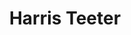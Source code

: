 ---
title: "Harris Teeter"
url: /wake-forest/harris-teeter-brogden-woods-drive/
shop: supermarket
---